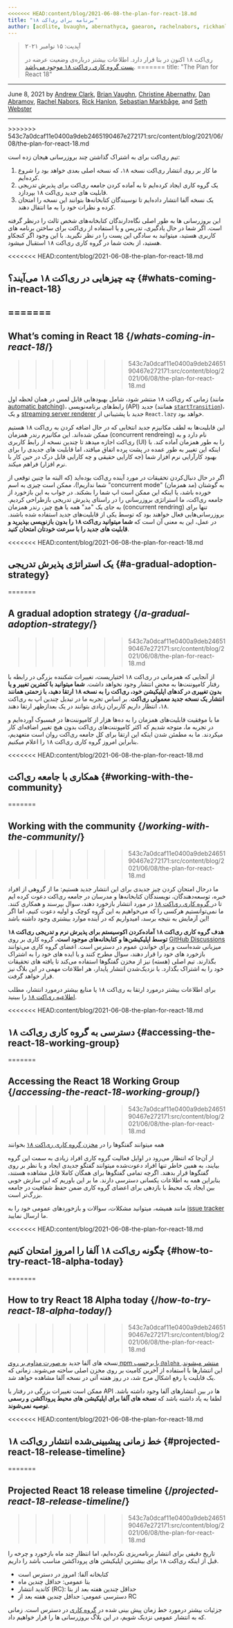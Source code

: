 ```yaml
---
<<<<<<< HEAD:content/blog/2021-06-08-the-plan-for-react-18.md
title: "برنامه برای ری‌اکت ۱۸"
author: [acdlite, bvaughn, abernathyca, gaearon, rachelnabors, rickhanlonii, sebmarkbage, sethwebster]
---
```


> آپدیت: ۱۵ نوامبر ۲۰۲۱
>
> ری‌اکت ۱۸ اکنون در بتا قرار دارد. اطلاعات بیشتر درباره‌ی وضعیت عرضه در [پست گروه کاری ری‌اکت ۱۸ موجود می‌باشد](https://github.com/reactwg/react-18/discussions/112).
=======
title: "The Plan for React 18"
---

June 8, 2021 by [Andrew Clark](https://twitter.com/acdlite), [Brian Vaughn](https://github.com/bvaughn), [Christine Abernathy](https://twitter.com/abernathyca), [Dan Abramov](https://twitter.com/dan_abramov), [Rachel Nabors](https://twitter.com/rachelnabors), [Rick Hanlon](https://twitter.com/rickhanlonii), [Sebastian Markbåge](https://twitter.com/sebmarkbage), and [Seth Webster](https://twitter.com/sethwebster)

---

<Intro>
>>>>>>> 543c7a0dcaf11e0400a9deb2465190467e272171:src/content/blog/2021/06/08/the-plan-for-react-18.md

تیم ری‌اکت برای به اشتراک گذاشتن چند بروزرسانی هیجان زده است:

1. ما کار بر روی انتشار ری‌اکت نسخه ۱۸، که نسخه اصلی بعدی خواهد بود را شروع کرده‌ایم.
2. یک گروه کاری ایجاد کرده‌ایم تا به آماده کردن جامعه ری‌اکت برای پذیرش تدریجی قابلیت های جدید ری‌اکت ۱۸ بپردازد.
3. یک نسخه آلفا انتشار داده‌ایم تا نوسیندگان کتابخانه‌ها بتوانند این نسخه را امتحان کرده و نظرات خود را به ما انتقال دهند.

این بروزرسانی ها به طور اصلی نگاه‌دارندگان کتابخانه‌های شخص ثالث را درنظر گرفته است. اگر شما در حال یادگیری، تدریس و یا استفاده از ری‌اکت برای ساختن برنامه های کاربری هستید، میتوانید به سادگی این پست را در نظر نگیرید. با این وجود اگر کنجکاو هستید، از بحث شما در گروه کاری ری‌اکت ۱۸ استقبال میشود.

<<<<<<< HEAD:content/blog/2021-06-08-the-plan-for-react-18.md
## چه چیزهایی در ری‌اکت ۱۸ می‌آیند؟ {#whats-coming-in-react-18}
=======
---

</Intro>

## What’s coming in React 18 {/*whats-coming-in-react-18*/}
>>>>>>> 543c7a0dcaf11e0400a9deb2465190467e272171:src/content/blog/2021/06/08/the-plan-for-react-18.md

زمانی که ری‌اکت ۱۸ منتشر شود، شامل بهبودهایی قابل لمس در همان لحظه اول (مانند [automatic batching](https://github.com/reactwg/react-18/discussions/21))، رابط‌های برنامه‌نویسی (API) جدید (همانند [`startTransition`](https://github.com/reactwg/react-18/discussions/41))، و یک [streaming server renderer](https://github.com/reactwg/react-18/discussions/37) جدید با پشتیبانی از `React.lazy` خواهد بود.

این قابلیت‌ها به لطف مکانیزم جدید انتخابی که در حال اضافه کردن به ری‌اکت ۱۸ هستیم ممکن شده‌اند. این مکانیزم رندر همزمان (concurrent rendreing) نام دارد و به ری‌اکت اجازه میدهد تا چندین نسخه از رابط کاربری (UI) را به طور همزمان آماده کند. با اینکه این تغییر به طور عمده در پشت پرده اتفاق میافتد، اما قابلیت های جدیدی را برای بهبود کارآرایی نرم افزار شما (جه کارایی حقیقی و چه کارایی قابل درک در حین کار با نرم افزار) فراهم میکند.

اگر در حال دنبال‌کردن تحقیقات در مورد آینده ری‌اکت بوده‌اید (که البته ما چنین توقعی از شما نداریم!)، ممکن است چیزی به اسم "concurrent mode" (مد همزمان) به گوشتان خورده باشد، یا اینکه این ممکن است اپ شما را بشکند. در جواب به این بازخورد از جامعه ری‌اکت، ما استراتژی بروزرسانی را در راستای پذیرش تدریجی بازطراحی کردیم. به جای یک "مد" همه یا هیچ چیز، رندر همزمان (concurrent rendring) تنها برای بروزرسانی‌هایی فعال خواهند بود که توسط یکی از قابلیت‌های جدید استفاده شده باشند. در عمل، این به معنی آن است که **شما میتوانید ری‌اکت ۱۸ را بدون بازنویسی بپذیرید و قابلیت های جدید را با سرعت خودتان امتحان کنید**.

<<<<<<< HEAD:content/blog/2021-06-08-the-plan-for-react-18.md
## یک استراتژی پذیرش تدریجی {#a-gradual-adoption-strategy}
=======
## A gradual adoption strategy {/*a-gradual-adoption-strategy*/}
>>>>>>> 543c7a0dcaf11e0400a9deb2465190467e272171:src/content/blog/2021/06/08/the-plan-for-react-18.md

از آنجایی که همزمانی در ری‌اکت ۱۸ اختیاریست، تغییرات شکننده بزرگی در رابطه با رفتار کامپوننت‌ها به محض انتشار وجود نخواهد داشت. **شما میتوانید با کمترین تغییر و یا بدون تغییری در کدهای اپلیکیشن خود، ری‌اکت را به نسخه ۱۸ ارتقا دهید، با زحمتی همانند انتشار یک نسخه جدید معمولی ری‌اکت**. بر اساس تجربه ما در تبدیل چندین اپ به ری‌اکت ۱۸، انتظار داریم کاربران زیادی بتوانند در یک بعدازظهر ارتقا دهند.

ما با موفقیت قابلیت‌های همزمان را به ده‌ها هزار از کامپوننت‌ها در فیسبوک آورده‌ایم و در تجربه ما، متوجه شدیم که اکثر کامپوننت‌های ری‌اکت بدون هیچ تغییر اضافه‌ای کار میکردند. ما به مطمئن شدن اینکه این ارتقا برای کل جامعه ری‌اکت روان است متعهدیم، بنابراین امروز گروه کاری ری‌اکت ۱۸ را اعلام میکنیم.

<<<<<<< HEAD:content/blog/2021-06-08-the-plan-for-react-18.md
## همکاری با جامعه ری‌اکت {#working-with-the-community}
=======
## Working with the community {/*working-with-the-community*/}
>>>>>>> 543c7a0dcaf11e0400a9deb2465190467e272171:src/content/blog/2021/06/08/the-plan-for-react-18.md

ما درحال امتحان کردن چیز جدیدی برای این انتشار جدید هستیم: ما از گروهی از افراد خبره، توسعه‌دهندگان، نویسندگان کتابخانه‌ها و مدرسان در جامعه ری‌اکت دعوت کرده ایم تا در[ گروه کاری ری‌اکت ۱۸](https://github.com/reactwg/react-18) در مورد انتشار بازخورد دهند، سوال بپرسند و همکاری کنند. ما نمی‌توانستیم هرکسی را که می‌خواهیم به این گروه کوچک و اولیه دعوت کنیم، اما اگر این آزمایش به نتیجه برسد، امیدواریم که در آینده موارد بیشتری وجود داشته باشد!

**هدف گروه کاری ری‌اکت ۱۸ آماده‌کردن اکوسیستم برای پذیرش نرم و تدریجی ری‌اکت ۱۸ توسط اپلیکیشن‌ها و کتابخانه‌های موجود است.** گروه کاری بر روی [GitHub Discussions](https://github.com/reactwg/react-18/discussions) میزبانی شده‌است و برای خواندن عموم در دسترس است. اعضای گروه کاری می‌توانند بازخورد های خود را قرار دهند، سوال مطرح کنند و یا ایده های خود را به اشتراک بگذارند. تیم اصلی (هسته) نیز از مخزن گفتگو‌ها استفاده می‌کند تا یافته های تحقیقات خود را به اشتراک بگذارد. با نزدیک‌شدن انتشار پایدار، هر اطلاعات مهمی در این بلاگ نیز قرار خواهد گرفت.

برای اطلاعات بیشتر درمورد ارتقا به ری‌اکت ۱۸ یا منابع بیشتر درمورد انتشار، مطلب [اطلاعیه ری‌اکت ۱۸](https://github.com/reactwg/react-18/discussions/4) را ببینید.

<<<<<<< HEAD:content/blog/2021-06-08-the-plan-for-react-18.md
## دسترسی به گروه کاری ری‌اکت ۱۸ {#accessing-the-react-18-working-group}
=======
## Accessing the React 18 Working Group {/*accessing-the-react-18-working-group*/}
>>>>>>> 543c7a0dcaf11e0400a9deb2465190467e272171:src/content/blog/2021/06/08/the-plan-for-react-18.md

همه میتوانند گفتگوها را در [مخزن گروه کاری ری‌اکت ۱۸](https://github.com/reactwg/react-18) بخوانند

از آن‌جا که انتظار می‌رود در اوایل فعالیت گروه کاری افراد زیادی به سمت این گروه بیایند، به همین خاطر تنها افراد دعوت‌شده میتوانند گفتگو جدیدی ایجاد و یا نظر بر روی گفتگوها قرار بدهند. اگرچه تمامی گفتگوها برای همگان کاملا قابل مشاهده هستند، بنابراین همه به اطلاعات یکسانی دسترسی دارند. ما بر این باوریم که این سازش خوبی بین ایجاد یک محیط با بازدهی برای اعضای گروه کاری ضمن حفظ شفافیت در جامعه بزرگ‌تر است.

مانند همیشه، میتوانید مشکلات، سوالات و بازخورد‌های عمومی خود را به [issue tracker](https://github.com/facebook/react/issues) ما ارسال نمایید.

<<<<<<< HEAD:content/blog/2021-06-08-the-plan-for-react-18.md
## چگونه ری‌اکت ۱۸ آلفا را امروز امتحان کنیم {#how-to-try-react-18-alpha-today}
=======
## How to try React 18 Alpha today {/*how-to-try-react-18-alpha-today*/}
>>>>>>> 543c7a0dcaf11e0400a9deb2465190467e272171:src/content/blog/2021/06/08/the-plan-for-react-18.md

نسخه های آلفا جدید [به صورت مداوم بر روی npm با برچسب `@alpha` منتشر میشوند](https://github.com/reactwg/react-18/discussions/9). این انتشارها با استفاده از آخرین کامیت بر روی مخزن اصلی ساخته می‌شوند. زمانی که یک قابلیت یا رفع اشکال مرج شد، در روز هفته آتی در نسخه آلفا مشاهده خواهد شد.

ممکن است تغییرات بزرگی در رفتار یا API ها در بین انتشار‌های آلفا وجود داشته باشد. لطفا به یاد داشته باشد که **نسخه های آلفا برای اپلیکیشن های محیط پروداکشن و رسمی توصیه نمی‌شوند**.

<<<<<<< HEAD:content/blog/2021-06-08-the-plan-for-react-18.md
## خط زمانی پیشبینی‌شده انتشار ری‌اکت ۱۸ {#projected-react-18-release-timeline}
=======
## Projected React 18 release timeline {/*projected-react-18-release-timeline*/}
>>>>>>> 543c7a0dcaf11e0400a9deb2465190467e272171:src/content/blog/2021/06/08/the-plan-for-react-18.md

تاریخ دقیقی برای انتشار برنامه‌ریزی نکرده‌ایم، اما انتظار چند ماه بازخورد و چرخه را قبل از اینکه ری‌اکت ۱۸ برای بیشترین اپلیکیشن های پروداکشن مناسب باشد را داریم.

* کتابخانه آلفا: امروز در دسترس است
* بتا عمومی: حداقل چندین ماه
* کاندید انتشار (RC): حداقل چندین هفته بعد از بتا
* دسترسی عمومی: حداقل چندین هفته بعد از RC

جزئیات بیشتر درمورد خط زمان پیش بینی شده در [گروه کاری](https://github.com/reactwg/react-18/discussions/9) در دسترس است. زمانی که به انتشار عمومی نزدیک شویم، در این بلاگ بروزرسانی ها را قرار خواهیم داد.

